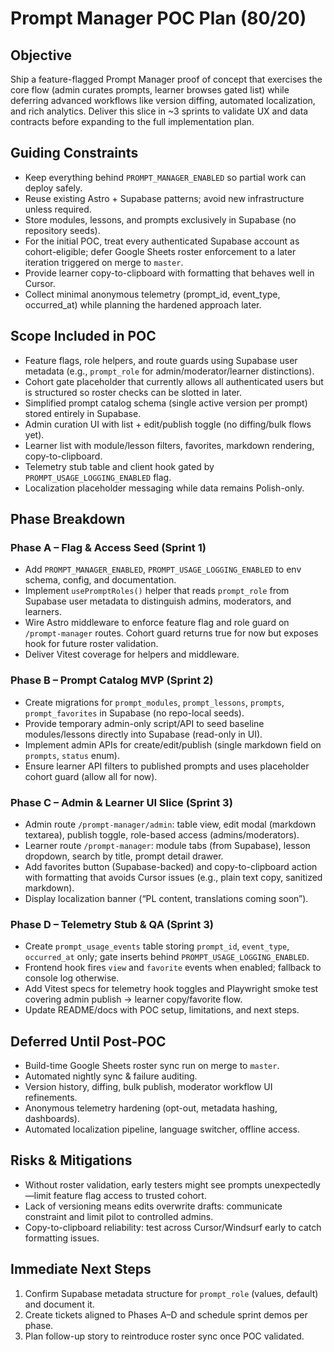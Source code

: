 # Prompt Manager POC Plan (80/20)

## Objective
Ship a feature-flagged Prompt Manager proof of concept that exercises the core flow (admin curates prompts, learner browses gated list) while deferring advanced workflows like version diffing, automated localization, and rich analytics. Deliver this slice in ~3 sprints to validate UX and data contracts before expanding to the full implementation plan.

## Guiding Constraints
- Keep everything behind `PROMPT_MANAGER_ENABLED` so partial work can deploy safely.
- Reuse existing Astro + Supabase patterns; avoid new infrastructure unless required.
- Store modules, lessons, and prompts exclusively in Supabase (no repository seeds).
- For the initial POC, treat every authenticated Supabase account as cohort-eligible; defer Google Sheets roster enforcement to a later iteration triggered on merge to `master`.
- Provide learner copy-to-clipboard with formatting that behaves well in Cursor.
- Collect minimal anonymous telemetry (prompt_id, event_type, occurred_at) while planning the hardened approach later.

## Scope Included in POC
- Feature flags, role helpers, and route guards using Supabase user metadata (e.g., `prompt_role` for admin/moderator/learner distinctions).
- Cohort gate placeholder that currently allows all authenticated users but is structured so roster checks can be slotted in later.
- Simplified prompt catalog schema (single active version per prompt) stored entirely in Supabase.
- Admin curation UI with list + edit/publish toggle (no diffing/bulk flows yet).
- Learner list with module/lesson filters, favorites, markdown rendering, copy-to-clipboard.
- Telemetry stub table and client hook gated by `PROMPT_USAGE_LOGGING_ENABLED` flag.
- Localization placeholder messaging while data remains Polish-only.

## Phase Breakdown

### Phase A – Flag & Access Seed (Sprint 1)
- Add `PROMPT_MANAGER_ENABLED`, `PROMPT_USAGE_LOGGING_ENABLED` to env schema, config, and documentation.
- Implement `usePromptRoles()` helper that reads `prompt_role` from Supabase user metadata to distinguish admins, moderators, and learners.
- Wire Astro middleware to enforce feature flag and role guard on `/prompt-manager` routes. Cohort guard returns true for now but exposes hook for future roster validation.
- Deliver Vitest coverage for helpers and middleware.

### Phase B – Prompt Catalog MVP (Sprint 2)
- Create migrations for `prompt_modules`, `prompt_lessons`, `prompts`, `prompt_favorites` in Supabase (no repo-local seeds).
- Provide temporary admin-only script/API to seed baseline modules/lessons directly into Supabase (read-only in UI).
- Implement admin APIs for create/edit/publish (single markdown field on `prompts`, `status` enum).
- Ensure learner API filters to published prompts and uses placeholder cohort guard (allow all for now).

### Phase C – Admin & Learner UI Slice (Sprint 3)
- Admin route `/prompt-manager/admin`: table view, edit modal (markdown textarea), publish toggle, role-based access (admins/moderators).
- Learner route `/prompt-manager`: module tabs (from Supabase), lesson dropdown, search by title, prompt detail drawer.
- Add favorites button (Supabase-backed) and copy-to-clipboard action with formatting that avoids Cursor issues (e.g., plain text copy, sanitized markdown).
- Display localization banner (“PL content, translations coming soon”).

### Phase D – Telemetry Stub & QA (Sprint 3)
- Create `prompt_usage_events` table storing `prompt_id`, `event_type`, `occurred_at` only; gate inserts behind `PROMPT_USAGE_LOGGING_ENABLED`.
- Frontend hook fires `view` and `favorite` events when enabled; fallback to console log otherwise.
- Add Vitest specs for telemetry hook toggles and Playwright smoke test covering admin publish → learner copy/favorite flow.
- Update README/docs with POC setup, limitations, and next steps.

## Deferred Until Post-POC
- Build-time Google Sheets roster sync run on merge to `master`.
- Automated nightly sync & failure auditing.
- Version history, diffing, bulk publish, moderator workflow UI refinements.
- Anonymous telemetry hardening (opt-out, metadata hashing, dashboards).
- Automated localization pipeline, language switcher, offline access.

## Risks & Mitigations
- Without roster validation, early testers might see prompts unexpectedly—limit feature flag access to trusted cohort.
- Lack of versioning means edits overwrite drafts: communicate constraint and limit pilot to controlled admins.
- Copy-to-clipboard reliability: test across Cursor/Windsurf early to catch formatting issues.

## Immediate Next Steps
1. Confirm Supabase metadata structure for `prompt_role` (values, default) and document it.
2. Create tickets aligned to Phases A–D and schedule sprint demos per phase.
3. Plan follow-up story to reintroduce roster sync once POC validated.
